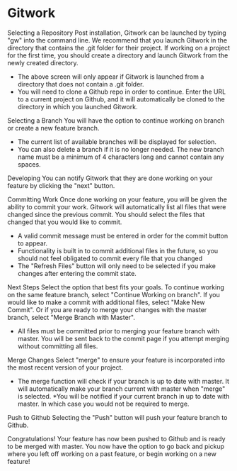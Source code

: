 # Gitwork

Selecting a Repository
Post installation, Gitwork can be launched by typing "gw" into the command line. We recommend that you launch Gitwork in the directory that contains the .git folder for their project. If working on a project for the first time, you should create a directory and launch Gitwork from the newly created directory.



* The above screen will only appear if Gitwork is launched from a directory that does not contain a .git folder.
* You will need to clone a Github repo in order to continue. Enter the URL to a current project on Github, and it will automatically be cloned to the directory in which you launched Gitwork.

Selecting a Branch
You will have the option to continue working on branch or create a new feature branch.



* The current list of available branches will be displayed for selection.
* You can also delete a branch if it is no longer needed. The new branch name must be a minimum of 4 characters long and cannot contain any spaces.

Developing
You can notify Gitwork that they are done working on your feature by clicking the "next" button.



Committing Work
Once done working on your feature, you will be given the ability to commit your work. Gitwork will automatically list all files that were changed since the previous commit. You should select the files that changed that you would like to commit.


* A valid commit message must be entered in order for the commit button to appear.
* Functionality is built in to commit additional files in the future, so you should not feel obligated to commit every file that you changed
* The "Refresh Files" button will only need to be selected if you make changes after entering the commit state.



Next Steps
Select the option that best fits your goals. To continue working on the same feature branch, select "Continue Working on branch". If you would like to make a commit with additional files, select "Make New Commit". Or if you are ready to merge your changes with the master branch, select "Merge Branch with Master".


* All files must be committed prior to merging your feature branch with master. You will be sent back to the commit page if you attempt merging without committing all files.



Merge Changes
Select "merge" to ensure your feature is incorporated into the most recent version of your project.


* The merge function will check if your branch is up to date with master. It will automatically make your branch current with master when "merge" is selected.
*You will be notified if your current branch in up to date with master. In which case you would not be required to merge.


Push to Github
Selecting the "Push" button will push your feature branch to Github.

Congratulations!
Your feature has now been pushed to Github and is ready to be merged with master. You now have the option to go back and pickup where you left off working on a past feature, or begin working on a new feature!